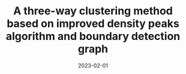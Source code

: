 ---
title: " A three-way clustering method based on improved density peaks algorithm and boundary detection graph"
collection: publications
permalink: /publication/paper-13_three_way_clustering
date: 2023-02-01
venue: 'International Journal of Approximate Reasoning'
link: 'https://www.sciencedirect.com/science/article/pii/S0888613X22002146'
paperurl: '/files/paper-13_three_way_clustering/paper.pdf'
code: '/files/paper-13_three_way_clustering/cite.bib'
citation: 'Chen Sun, Mingjing Du<sup>*</sup>, Jiarui Sun, Kangkang Li, Yongquan Dong. &quot;A three-way clustering method based on improved density peaks algorithm and boundary detection graph.&quot; <i>International Journal of Approximate Reasoning, 2023, 153: 239-257.</i>, 2023.'
---